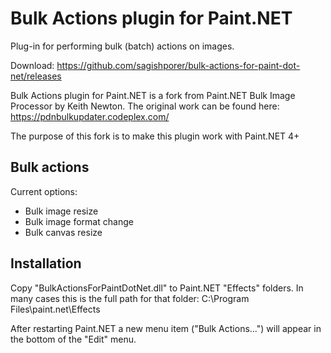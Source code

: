 # Bulk Actions plugin for Paint.NET
Plug-in for performing bulk (batch) actions on images.

Download:
https://github.com/sagishporer/bulk-actions-for-paint-dot-net/releases

Bulk Actions plugin for Paint.NET is a fork from Paint.NET Bulk Image Processor by Keith Newton. The original work can be found here:
https://pdnbulkupdater.codeplex.com/

The purpose of this fork is to make this plugin work with Paint.NET 4+

## Bulk actions
Current options:
- Bulk image resize
- Bulk image format change
- Bulk canvas resize

## Installation
Copy "BulkActionsForPaintDotNet.dll" to Paint.NET "Effects" folders. 
In many cases this is the full path for that folder:
C:\Program Files\paint.net\Effects

After restarting Paint.NET a new menu item ("Bulk Actions...") will appear in the bottom of the "Edit" menu.
